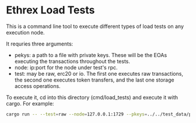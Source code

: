 # Ethrex Load Tests

This is a command line tool to execute different types of load tests on any execution node.

It requries three arguments:

- pekys: a path to a file with private keys. These will be the EOAs executing the transactions throughout the tests.
- node: ip:port for the node under test's rpc.
- test: may be raw, erc20 or io. The first one executes raw transactions, the second one executes token transfers, and the last one storage access operations.

To execute it, cd into this directory (cmd/load_tests) and execute it with cargo. For example:

```bash
cargo run -- --test=raw --node=127.0.0.1:1729 --pkeys=../../test_data/private_keys.txt                
```
